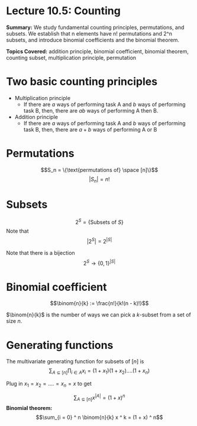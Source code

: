 # Lecture 10.5: Counting

**Summary:**
We study fundamental counting principles, permutations, and subsets. We establish that n elements have n! permutations and 2^n subsets, and introduce binomial coefficients and the binomial theorem.

**Topics Covered:** addition principle, binomial coefficient, binomial theorem, counting subset, multiplication principle, permutation

# Two basic counting principles

- Multiplication principle
	- If there are $a$ ways of performing task A and $b$ ways of performing task B, then, there are $ab$ ways of performing A then B.
- Addition principle
	- If there are $a$ ways of performing task A and $b$ ways of performing task B, then, there are $a + b$ ways of performing A or B

# Permutations

$$S_n = \{\text{permutations of} \space [n]\}$$
$$|S_n| = n!$$

# Subsets

$$2 ^ S = \{\text{Subsets of } S\}$$
Note that
$$|2 ^ S| = 2 ^ {|S|}$$

Note that there is a bijection
$$2 ^ S \rightarrow \{0, 1\} ^ {|S|}$$


# Binomial coefficient

$$\binom{n}{k} := \frac{n!}{k!(n - k)!}$$

$\binom{n}{k}$ is the number of ways we can pick a $k$-subset from a set of size $n$.

# Generating functions

The multivariate generating function for subsets of $[n]$ is
$$\sum_{A \subseteq [n]} \prod _{i \in A}x_i = (1 + x_1)(1 + x_2) ....(1 + x_n)$$

Plug in $x_1 = x_2 = .... = x_n= x$ to get

$$\sum_{A \subseteq [n]} x ^ {|A|} = (1 + x) ^ n$$
**Binomial theorem:**
$$\sum_{i = 0} ^ n \binom{n}{k} x ^ k = (1 + x) ^ n$$
